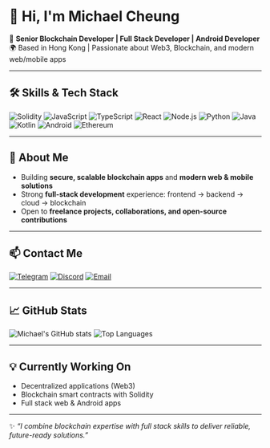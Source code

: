 # 👋 Hi, I'm Michael Cheung

🚀 **Senior Blockchain Developer | Full Stack Developer | Android Developer**  
🌍 Based in Hong Kong | Passionate about Web3, Blockchain, and modern web/mobile apps  

---

## 🛠 Skills & Tech Stack

![Solidity](https://img.shields.io/badge/Solidity-363636?style=for-the-badge&logo=ethereum&logoColor=white)
![JavaScript](https://img.shields.io/badge/JavaScript-F7DF1E?style=for-the-badge&logo=javascript&logoColor=black)
![TypeScript](https://img.shields.io/badge/TypeScript-3178C6?style=for-the-badge&logo=typescript&logoColor=white)
![React](https://img.shields.io/badge/React-61DAFB?style=for-the-badge&logo=react&logoColor=black)
![Node.js](https://img.shields.io/badge/Node.js-339933?style=for-the-badge&logo=nodedotjs&logoColor=white)
![Python](https://img.shields.io/badge/Python-3776AB?style=for-the-badge&logo=python&logoColor=white)
![Java](https://img.shields.io/badge/Java-007396?style=for-the-badge&logo=java&logoColor=white)
![Kotlin](https://img.shields.io/badge/Kotlin-0095D5?style=for-the-badge&logo=kotlin&logoColor=white)
![Android](https://img.shields.io/badge/Android-3DDC84?style=for-the-badge&logo=android&logoColor=white)
![Ethereum](https://img.shields.io/badge/Ethereum-3C3C3D?style=for-the-badge&logo=ethereum&logoColor=white)

---

## 🌟 About Me
- Building **secure, scalable blockchain apps** and **modern web & mobile solutions**  
- Strong **full-stack development** experience: frontend → backend → cloud → blockchain  
- Open to **freelance projects, collaborations, and open-source contributions**  

---

## 📫 Contact Me
[![Telegram](https://img.shields.io/badge/Telegram-26A5E4?style=for-the-badge&logo=telegram&logoColor=white)](https://t.me/ErosPhoenix)
[![Discord](https://img.shields.io/badge/Discord-7289DA?style=for-the-badge&logo=discord&logoColor=white)](https://discord.com/users/experiencedev_84057)
[![Email](https://img.shields.io/badge/Email-D14836?style=for-the-badge&logo=gmail&logoColor=white)](mailto:williamddobson3@gmail.com)

---

## 📈 GitHub Stats
![Michael's GitHub stats](https://github-readme-stats.vercel.app/api?username=williamddobson3&show_icons=true&theme=tokyonight)
![Top Languages](https://github-readme-stats.vercel.app/api/top-langs/?username=williamddobson3&layout=compact&theme=tokyonight)

---

## 💡 Currently Working On
- Decentralized applications (Web3)  
- Blockchain smart contracts with Solidity  
- Full stack web & Android apps  

---

✨ *“I combine blockchain expertise with full stack skills to deliver reliable, future-ready solutions.”*
